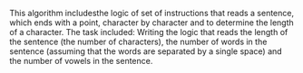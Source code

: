 This algorithm includesthe logic of set of instructions that reads a sentence, which ends with a point, character by character and to determine the length of a character.
The task included: Writing the logic that reads the length of the sentence (the number of characters), the number of words in the sentence (assuming that the words are separated by a single space) and the number of vowels in the sentence.
